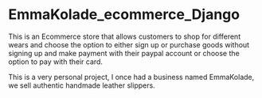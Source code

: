 # EmmaKolade_ecommerce_Django
This is an Ecommerce store that allows customers to shop for different wears and choose the option to either sign up or purchase goods without signing up and make payment with their paypal account or choose the option to pay with their card.

This is a very personal project, I once had a business named EmmaKolade, we sell authentic handmade leather slippers.
